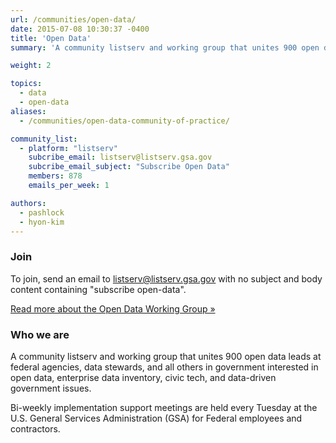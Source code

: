 ```yaml
---
url: /communities/open-data/
date: 2015-07-08 10:30:37 -0400
title: 'Open Data'
summary: 'A community listserv and working group that unites 900 open data leads at federal agencies, data stewards, and all others in government interested in open data, enterprise data inventory, civic tech, and data-driven government issues.'

weight: 2

topics:
  - data
  - open-data
aliases:
  - /communities/open-data-community-of-practice/

community_list:
  - platform: "listserv"
    subcribe_email: listserv@listserv.gsa.gov
    subcribe_email_subject: "Subscribe Open Data"
    members: 878
    emails_per_week: 1

authors:
  - pashlock
  - hyon-kim
---
```


### Join

To join, send an email to [listserv@listserv.gsa.gov](mailto:listserv@listserv.gsa.gov?subject=&amp;body=subscribe%20open-data) with no subject and body content containing "subscribe open-data".

[Read more about the Open Data Working Group »](https://project-open-data.cio.gov/working-group/)

### Who we are

A community listserv and working group that unites 900 open data leads at federal agencies, data stewards, and all others in government interested in open data, enterprise data inventory, civic tech, and data-driven government issues.

Bi-weekly implementation support meetings are held every Tuesday at the U.S. General Services Administration (GSA) for Federal employees and contractors.
